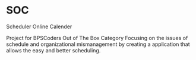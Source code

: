 # SOC
Scheduler Online Calender 

Project for BPSCoders Out of The Box Category
Focusing on the issues of schedule and organizational mismanagement by creating a application that allows the easy and better scheduling. 